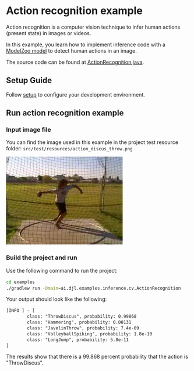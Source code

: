 # Action recognition example

Action recognition is a computer vision technique to infer human actions (present state) in images or videos.

In this example, you learn how to implement inference code with a [ModelZoo model](../../docs/model-zoo.md) to detect human actions in an image.

The source code can be found at [ActionRecognition.java](https://github.com/deepjavalibrary/djl/blob/master/examples/src/main/java/ai/djl/examples/inference/cv/ActionRecognition.java).

## Setup Guide

Follow [setup](../../docs/development/setup.md) to configure your development environment.

## Run action recognition example

### Input image file
You can find the image used in this example in the project test resource folder: `src/test/resources/action_discus_throw.png`

![action](../src/test/resources/action_discus_throw.png)

### Build the project and run
Use the following command to run the project:

```sh
cd examples
./gradlew run -Dmain=ai.djl.examples.inference.cv.ActionRecognition
```

Your output should look like the following:

```text
[INFO ] - [
        class: "ThrowDiscus", probability: 0.99868
        class: "Hammering", probability: 0.00131
        class: "JavelinThrow", probability: 7.4e-09
        class: "VolleyballSpiking", probability: 1.8e-10
        class: "LongJump", probability: 5.8e-11
]
```

The results show that there is a 99.868 percent probability that the action is "ThrowDiscus".
